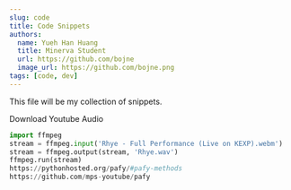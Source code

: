 ```yaml
---
slug: code
title: Code Snippets 
authors:
  name: Yueh Han Huang 
  title: Minerva Student 
  url: https://github.com/bojne
  image_url: https://github.com/bojne.png
tags: [code, dev]
---
```


This file will be my collection of snippets.

Download Youtube Audio
```python
import ffmpeg
stream = ffmpeg.input('Rhye - Full Performance (Live on KEXP).webm')
stream = ffmpeg.output(stream, 'Rhye.wav')
ffmpeg.run(stream)
https://pythonhosted.org/pafy/#pafy-methods
https://github.com/mps-youtube/pafy
```
